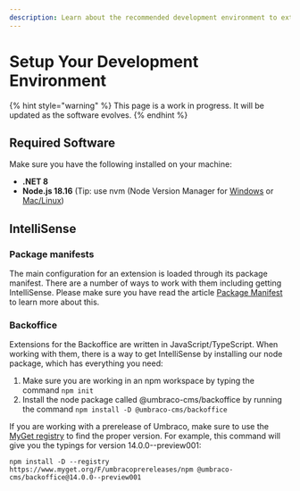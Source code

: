 ```yaml
---
description: Learn about the recommended development environment to extend Umbraco.
---
```


# Setup Your Development Environment

{% hint style="warning" %}
This page is a work in progress. It will be updated as the software evolves.
{% endhint %}

## Required Software

Make sure you have the following installed on your machine:

* **.NET 8**
* **Node.js 18.16** (Tip: use nvm (Node Version Manager for [Windows](https://github.com/coreybutler/nvm-windows) or [Mac/Linux](https://github.com/nvm-sh/nvm))

## IntelliSense

### Package manifests

The main configuration for an extension is loaded through its package manifest. There are a number of ways to work with them including getting IntelliSense. Please make sure you have read the article [Package Manifest](package-manifest/) to learn more about this.

### Backoffice

Extensions for the Backoffice are written in JavaScript/TypeScript. When working with them, there is a way to get IntelliSense by installing our node package, which has everything you need:

1. Make sure you are working in an npm workspace by typing the command `npm init`
2. Install the node package called @umbraco-cms/backoffice by running the command `npm install -D @umbraco-cms/backoffice`



If you are working with a prerelease of Umbraco, make sure to use the [MyGet registry](https://www.myget.org/feed/umbracoprereleases/package/npm/@umbraco-cms/backoffice) to find the proper version. For example, this command will give you the typings for version 14.0.0--preview001:

```
npm install -D --registry https://www.myget.org/F/umbracoprereleases/npm @umbraco-cms/backoffice@14.0.0--preview001
```
